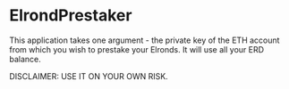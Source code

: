 # ElrondPrestaker

This application takes one argument - the private key of the ETH account from which you wish to prestake your Elronds.
It will use all your ERD balance.

DISCLAIMER: USE IT ON YOUR OWN RISK. 
